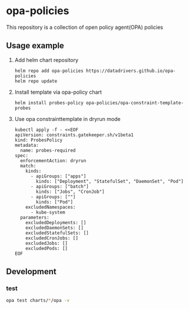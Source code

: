 # opa-policies
This repository is a collection of open policy agent(OPA) policies

## Usage example

1. Add helm chart repository

    ```shell
    helm repo add opa-policies https://datadrivers.github.io/opa-policies
    helm repo update
    ```

2. Install template via opa-policy chart

    ```shell 
    helm install probes-policy opa-policies/opa-constraint-template-probes
    ```

3. Use opa constrainttemplate in dryrun mode

    ```shell
    kubectl apply -f - <<EOF
    apiVersion: constraints.gatekeeper.sh/v1beta1
    kind: ProbesPolicy
    metadata:
      name: probes-required
    spec:
      enforcementAction: dryrun
      match:
        kinds:
          - apiGroups: ["apps"]
            kinds: ["Deployment", "StatefulSet", "DaemonSet", "Pod"]
          - apiGroups: ["batch"]
            kinds: ["Jobs", "CronJob"]
          - apiGroups: [""]
            kinds: ["Pod"]
        excludedNamespaces:
          - kube-system
      parameters:
        excludedDeployments: []
        excludedDaemonSets: []
        excludedStatefulSets: []
        excludedCronJobs: []
        excludedJobs: []
        excludedPods: []
    EOF
    ```

## Development

### test

```bash
opa test charts/*/opa -v
```
